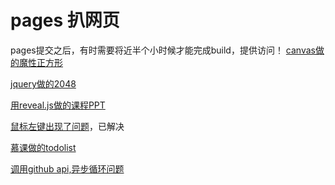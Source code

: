 # pages 扒网页
pages提交之后，有时需要将近半个小时候才能完成build，提供访问！
[canvas做的魔性正方形](./magicalCanvas.html)

[jquery做的2048](./2048)

[用reveal.js做的课程PPT](./reveal)

[鼠标左键出现了问题](./vw)，已解决

[慕课做的todolist](./Todos/vue2Webpack3)

[调用github api,异步循环问题](./start.html)
